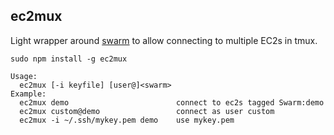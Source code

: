 ec2mux
------
Light wrapper around [swarm](http://github.com/mapbox/swarm) to allow connecting to multiple EC2s in tmux.

    sudo npm install -g ec2mux

    Usage:
      ec2mux [-i keyfile] [user@]<swarm>
    Example:
      ec2mux demo                        connect to ec2s tagged Swarm:demo
      ec2mux custom@demo                 connect as user custom
      ec2mux -i ~/.ssh/mykey.pem demo    use mykey.pem
